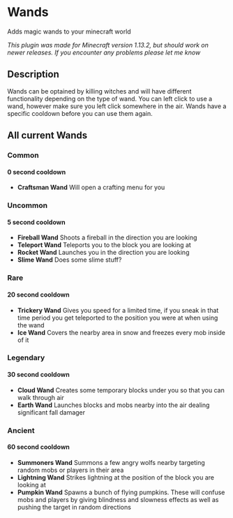 # Wands
Adds magic wands to your minecraft world

*This plugin was made for Minecraft version 1.13.2, but should work on newer releases. If you encounter any problems please let me know*

## Description

Wands can be optained by killing witches and will have different functionality depending on the type of wand.
You can left click to use a wand, however make sure you left click somewhere in the air. Wands have a specific cooldown before you can use them again.

## All current Wands

### Common
#### 0 second cooldown
- **Craftsman Wand** Will open a crafting menu for you

### Uncommon
#### 5 second cooldown
- **Fireball Wand** Shoots a fireball in the direction you are looking
- **Teleport Wand** Teleports you to the block you are looking at
- **Rocket Wand** Launches you in the direction you are looking
- **Slime Wand** Does some slime stuff?

### Rare
#### 20 second cooldown
- **Trickery Wand** Gives you speed for a limited time, if you sneak in that time period you get teleported to the position you were at when using the wand
- **Ice Wand** Covers the nearby area in snow and freezes every mob inside of it

### Legendary
#### 30 second cooldown
- **Cloud Wand** Creates some temporary blocks under you so that you can walk through air
- **Earth Wand** Launches blocks and mobs nearby into the air dealing significant fall damager

### Ancient
#### 60 second cooldown
- **Summoners Wand** Summons a few angry wolfs nearby targeting random mobs or players in their area
- **Lightning Wand** Strikes lightning at the position of the block you are looking at
- **Pumpkin Wand** Spawns a bunch of flying pumpkins. These will confuse mobs and players by giving blindness and slowness effects as well as pushing the target in random directions

